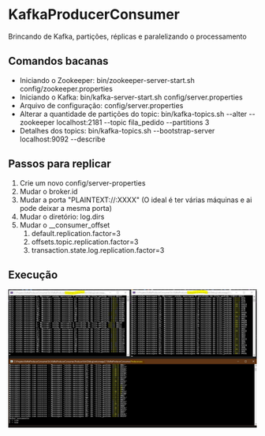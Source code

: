 # KafkaProducerConsumer
Brincando de Kafka, partições, réplicas e paralelizando o processamento

## Comandos bacanas

* Iniciando o Zookeeper: bin/zookeeper-server-start.sh config/zookeeper.properties
* Iniciando o Kafka: bin/kafka-server-start.sh config/server.properties
* Arquivo de configuração: config/server.properties
* Alterar a quantidade de partições do topic: bin/kafka-topics.sh --alter --zookeeper localhost:2181 --topic fila_pedido --partitions 3
* Detalhes dos topics: bin/kafka-topics.sh --bootstrap-server localhost:9092 --describe

## Passos para replicar
1. Crie um novo config/server-properties
2. Mudar o broker.id
3. Mudar a porta "PLAINTEXT://:XXXX" (O ideal é ter várias máquinas e ai pode deixar a mesma porta)
4. Mudar o diretório: log.dirs
5. Mudar o __consumer_offset
    1. default.replication.factor=3
    2. offsets.topic.replication.factor=3
    3. transaction.state.log.replication.factor=3

## Execução
![Executando o projeto](https://github.com/fernandogjose/KafkaProducerConsumer/blob/main/Images/Kafka-Executando.JPG)
